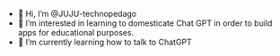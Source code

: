 - 👋 Hi, I’m @JUJU-technopedago
- 👀 I’m interested in learning to domesticate Chat GPT in order to build apps for educational purposes.
- 🌱 I’m currently learning how to talk to ChatGPT

<!---
JUJU-technopedago/JUJU-technopedago is a ✨ special ✨ repository because its `README.md` (this file) appears on your GitHub profile.
You can click the Preview link to take a look at your changes.
--->
